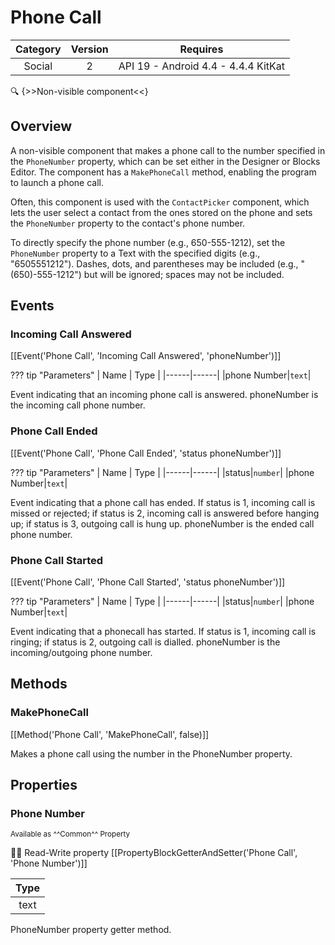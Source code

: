 # Phone Call

| Category | Version | Requires |
|:--------:|:-------:|:--------:|
|Social|2|API 19 - Android 4.4 - 4.4.4 KitKat|

:mag: {>>Non-visible component<<}

## Overview

A non-visible component that makes a phone call to the number specified in the `` PhoneNumber `` property, which can be set either in the Designer or Blocks Editor. The component has a `` MakePhoneCall `` method, enabling the program to launch a phone call.

Often, this component is used with the `` ContactPicker `` component, which lets the user select a contact from the ones stored on the phone and sets the `` PhoneNumber `` property to the contact's phone number.

To directly specify the phone number (e.g., 650-555-1212), set the `` PhoneNumber `` property to a Text with the specified digits (e.g., "6505551212"). Dashes, dots, and parentheses may be included (e.g., "(650)-555-1212") but will be ignored; spaces may not be included.

## Events

### Incoming Call Answered

[[Event('Phone Call', 'Incoming Call Answered', 'phoneNumber')]]

??? tip "Parameters"
    | Name | Type |
    |------|------|
    |phone Number|`text`|


Event indicating that an incoming phone call is answered. phoneNumber is the incoming call phone number.

### Phone Call Ended

[[Event('Phone Call', 'Phone Call Ended', 'status phoneNumber')]]

??? tip "Parameters"
    | Name | Type |
    |------|------|
    |status|`number`|
    |phone Number|`text`|


Event indicating that a phone call has ended. If status is 1, incoming call is missed or rejected; if status is 2, incoming call is answered before hanging up; if status is 3, outgoing call is hung up. phoneNumber is the ended call phone number.

### Phone Call Started

[[Event('Phone Call', 'Phone Call Started', 'status phoneNumber')]]

??? tip "Parameters"
    | Name | Type |
    |------|------|
    |status|`number`|
    |phone Number|`text`|


Event indicating that a phonecall has started. If status is 1, incoming call is ringing; if status is 2, outgoing call is dialled. phoneNumber is the incoming/outgoing phone number.

## Methods

### MakePhoneCall

[[Method('Phone Call', 'MakePhoneCall', false)]]

Makes a phone call using the number in the PhoneNumber property.

## Properties

### Phone Number

<small>Available as ^^Common^^ Property</small>

:eyes::pencil: Read-Write property
[[PropertyBlockGetterAndSetter('Phone Call', 'Phone Number')]]

| Type |
|:----:|
|text|

PhoneNumber property getter method.